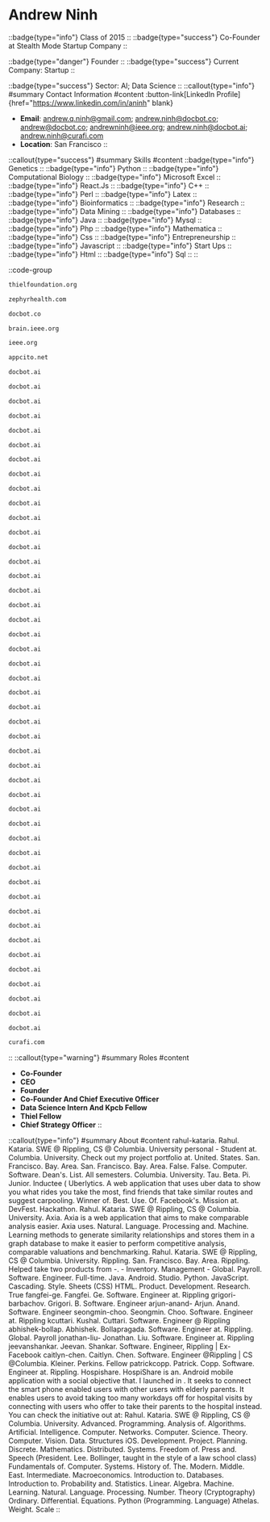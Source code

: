 # Andrew Ninh
::badge{type="info"}
Class of 2015
::
::badge{type="success"}
Co-Founder at Stealth Mode Startup Company
::

::badge{type="danger"}
Founder
::
::badge{type="success"}
Current Company: Startup
::

::badge{type="success"}
Sector: AI; Data Science
::
::callout{type="info"}
#summary
Contact Information
#content
:button-link[LinkedIn Profile]{href="https://www.linkedin.com/in/aninh" blank}
- **Email**: andrew.q.ninh@gmail.com; andrew.ninh@docbot.co; andrew@docbot.co; andrewninh@ieee.org; andrew.ninh@docbot.ai; andrew.ninh@curafi.com
- **Location**: San Francisco
::

::callout{type="success"}
#summary
Skills
#content
::badge{type="info"}
Genetics
::
::badge{type="info"}
Python
::
::badge{type="info"}
Computational Biology
::
::badge{type="info"}
Microsoft Excel
::
::badge{type="info"}
React.Js
::
::badge{type="info"}
C++
::
::badge{type="info"}
Perl
::
::badge{type="info"}
Latex
::
::badge{type="info"}
Bioinformatics
::
::badge{type="info"}
Research
::
::badge{type="info"}
Data Mining
::
::badge{type="info"}
Databases
::
::badge{type="info"}
Java
::
::badge{type="info"}
Mysql
::
::badge{type="info"}
Php
::
::badge{type="info"}
Mathematica
::
::badge{type="info"}
Css
::
::badge{type="info"}
Entrepreneurship
::
::badge{type="info"}
Javascript
::
::badge{type="info"}
Start Ups
::
::badge{type="info"}
Html
::
::badge{type="info"}
Sql
::
::

::code-group
```bash [The Thiel Foundation]
thielfoundation.org
```
```bash [Zephyr Health]
zephyrhealth.com
```
```bash [Docbot]
docbot.co
```
```bash [IEEE Brain]
brain.ieee.org
```
```bash [IEEE]
ieee.org
```
```bash [Stealth Mode Startup Company]
appcito.net
```
```bash [Docbot]
docbot.ai
```
```bash [Docbot]
docbot.ai
```
```bash [Docbot]
docbot.ai
```
```bash [Docbot]
docbot.ai
```
```bash [Docbot]
docbot.ai
```
```bash [Docbot]
docbot.ai
```
```bash [Docbot]
docbot.ai
```
```bash [Docbot]
docbot.ai
```
```bash [Docbot]
docbot.ai
```
```bash [Docbot]
docbot.ai
```
```bash [Docbot]
docbot.ai
```
```bash [Docbot]
docbot.ai
```
```bash [Docbot]
docbot.ai
```
```bash [Docbot]
docbot.ai
```
```bash [Docbot]
docbot.ai
```
```bash [Docbot]
docbot.ai
```
```bash [Docbot]
docbot.ai
```
```bash [Docbot]
docbot.ai
```
```bash [Docbot]
docbot.ai
```
```bash [Docbot]
docbot.ai
```
```bash [Docbot]
docbot.ai
```
```bash [Docbot]
docbot.ai
```
```bash [Docbot]
docbot.ai
```
```bash [Docbot]
docbot.ai
```
```bash [Docbot]
docbot.ai
```
```bash [Docbot]
docbot.ai
```
```bash [Docbot]
docbot.ai
```
```bash [Docbot]
docbot.ai
```
```bash [Docbot]
docbot.ai
```
```bash [Docbot]
docbot.ai
```
```bash [Docbot]
docbot.ai
```
```bash [Docbot]
docbot.ai
```
```bash [Docbot]
docbot.ai
```
```bash [Docbot]
docbot.ai
```
```bash [Docbot]
docbot.ai
```
```bash [Docbot]
docbot.ai
```
```bash [Docbot]
docbot.ai
```
```bash [Docbot]
docbot.ai
```
```bash [Docbot]
docbot.ai
```
```bash [Docbot]
docbot.ai
```
```bash [Docbot]
docbot.ai
```
```bash [Docbot]
docbot.ai
```
```bash [Docbot]
docbot.ai
```
```bash [Docbot]
docbot.ai
```
```bash [Docbot]
docbot.ai
```
```bash [Docbot]
docbot.ai
```
```bash [Curafi]
curafi.com
```
::
::callout{type="warning"}
#summary
Roles
#content
- **Co-Founder**
- **CEO**
- **Founder**
- **Co-Founder And Chief Executive Officer**
- **Data Science Intern And Kpcb Fellow**
- **Thiel Fellow**
- **Chief Strategy Officer**
::

::callout{type="info"}
#summary
About
#content
rahul-kataria. Rahul. Kataria. SWE @ Rippling, CS @ Columbia. University personal - Student at. Columbia. University. Check out my project portfolio at. United. States. San. Francisco. Bay. Area. San. Francisco. Bay. Area. False. False. Computer. Software. Dean's. List. All semesters. Columbia. University. Tau. Beta. Pi. Junior. Inductee ( Uberlytics. A web application that uses uber data to show you what rides you take the most, find friends that take similar routes and suggest carpooling. Winner of. Best. Use. Of. Facebook's. Mission at. DevFest. Hackathon. Rahul. Kataria. SWE @ Rippling, CS @ Columbia. University. Axia. Axia is a web application that aims to make comparable analysis easier. Axia uses. Natural. Language. Processing and. Machine. Learning methods to generate similarity relationships and stores them in a graph database to make it easier to perform competitive analysis, comparable valuations and benchmarking. Rahul. Kataria. SWE @ Rippling, CS @ Columbia. University. Rippling. San. Francisco. Bay. Area. Rippling. Helped take two products from -. - Inventory. Management - Global. Payroll. Software. Engineer. Full-time. Java. Android. Studio. Python. JavaScript. Cascading. Style. Sheets (CSS) HTML. Product. Development. Research. True fangfei-ge. Fangfei. Ge. Software. Engineer at. Rippling grigori-barbachov. Grigori. B. Software. Engineer arjun-anand- Arjun. Anand. Software. Engineer seongmin-choo. Seongmin. Choo. Software. Engineer at. Rippling kcuttari. Kushal. Cuttari. Software. Engineer @ Rippling abhishek-bollap. Abhishek. Bollapragada. Software. Engineer at. Rippling. Global. Payroll jonathan-liu- Jonathan. Liu. Software. Engineer at. Rippling jeevanshankar. Jeevan. Shankar. Software. Engineer, Rippling | Ex-Facebook caitlyn-chen. Caitlyn. Chen. Software. Engineer @Rippling | CS @Columbia. Kleiner. Perkins. Fellow patrickcopp. Patrick. Copp. Software. Engineer at. Rippling. Hospishare. HospiShare is an. Android mobile application with a social objective that. I launched in . It seeks to connect the smart phone enabled users with other users with elderly parents. It enables users to avoid taking too many workdays off for hospital visits by connecting with users who offer to take their parents to the hospital instead. You can check the initiative out at: Rahul. Kataria. SWE @ Rippling, CS @ Columbia. University. Advanced. Programming. Analysis of. Algorithms. Artificial. Intelligence. Computer. Networks. Computer. Science. Theory. Computer. Vision. Data. Structures iOS. Development. Project. Planning. Discrete. Mathematics. Distributed. Systems. Freedom of. Press and. Speech (President. Lee. Bollinger, taught in the style of a law school class) Fundamentals of. Computer. Systems. History of. The. Modern. Middle. East. Intermediate. Macroeconomics. Introduction to. Databases. Introduction to. Probability and. Statistics. Linear. Algebra. Machine. Learning. Natural. Language. Processing. Number. Theory (Cryptography) Ordinary. Differential. Equations. Python (Programming. Language) Athelas. Weight. Scale
::
